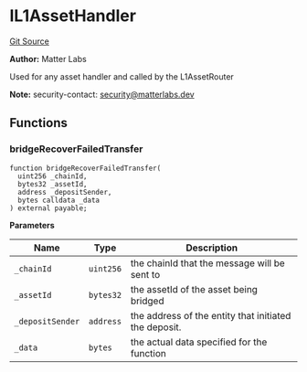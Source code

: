 # IL1AssetHandler
[Git Source](https://github.com/matter-labs/zksync-contracts/blob/c6e73735b89a4b474234f6471e326125c9069f15/contracts/l1-contracts/bridge/interfaces/IL1AssetHandler.sol)

**Author:**
Matter Labs

Used for any asset handler and called by the L1AssetRouter

**Note:**
security-contact: security@matterlabs.dev


## Functions
### bridgeRecoverFailedTransfer


```solidity
function bridgeRecoverFailedTransfer(
  uint256 _chainId,
  bytes32 _assetId,
  address _depositSender,
  bytes calldata _data
) external payable;
```
**Parameters**

|Name|Type|Description|
|----|----|-----------|
|`_chainId`|`uint256`|the chainId that the message will be sent to|
|`_assetId`|`bytes32`|the assetId of the asset being bridged|
|`_depositSender`|`address`|the address of the entity that initiated the deposit.|
|`_data`|`bytes`|the actual data specified for the function|


